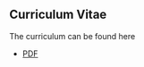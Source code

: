 ## Curriculum Vitae
The curriculum can be found here

* [PDF](https://github.com/Proch92/curriculum/blob/master/illustrator/en_curriculum_twopage.pdf)
